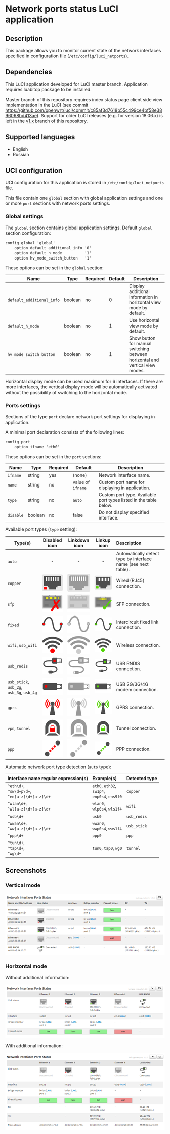 # Network ports status LuCI application

## Description
This package allows you to monitor current state of the network interfaces specified in configuration file (`/etc/config/luci_netports`).

## Dependencies
This LuCI application developed for LuCI master branch. Application requires luabitop package to be installed.

Master branch of this repository requires index status page client side view implementation in the LuCI (see commit https://github.com/openwrt/luci/commit/c85af3d7618b55c499ce4bf58e3896068bd413ae). Support for older LuCI releases (e.g. for version 18.06.x) is left in the [v1.x](https://github.com/tano-systems/luci-app-tn-netports/tree/v1.x) branch of this repository.

## Supported languages
- English
- Russian

## UCI configuration
UCI configuration for this application is stored in `/etc/config/luci_netports` file.

This file contain one `global` section with global application settings and one or more `port` sections with network ports settings.

### Global settings

The `global` section contains global application settings. Default `global` section configuration:
```
config global 'global'
	option default_additional_info '0'
	option default_h_mode          '1'
	option hv_mode_switch_button   '1'
```

These options can be set in the `global` section:

| Name                      | Type    | Required | Default | Description                                                                  |
| ------------------------- | ------- | -------- | ------- | ---------------------------------------------------------------------------- |
| `default_additional_info` | boolean | no       | 0       | Display additional information in horizontal view mode by default.           |
| `default_h_mode`          | boolean | no       | 1       | Use horizontal view mode by default.                                         |
| `hv_mode_switch_button`   | boolean | no       | 1       | Show button for manual switching between horizontal and vertical view modes. |

Horizontal display mode can be used maximum for 6 interfaces. If there are more interfaces, the vertical display mode will be automatically activated without the possibility of switching to the horizontal mode.

### Ports settings

Sections of the type `port` declare network port settings for displaying in application.

A minimal port declaration consists of the following lines:
```
config port
	option ifname 'eth0'
```
These options can be set in the `port` sections:

| Name                      | Type    | Required | Default | Description                                                                  |
| ------------------------- | ------- | -------- | ------- | ---------------------------------------------------------------------------- |
| `ifname`                  | string  | yes      | (none)  | Network interface name. |
| `name`                    | string  | no       | value of `ifname` | Custom port name for displaying in application. |
| `type`                    | string  | no       | `auto` | Custom port type. Available port types listed in the table below. |
| `disable`                 | boolean | no       | false  | Do not display specified interface. |

Available port types (`type` setting):

| Type(s) | Disabled icon | Linkdown icon | Linkup icon | Description |
| ----- |:------------:|:--------------:|:------------:| :---------- |
| `auto` | - | - | - | Automatically detect type by interface name (see next table). |
| `copper` | ![copper_disabled](htdocs/luci-static/resources/netports/icons/copper_disabled.svg?sanitize=true) | ![copper_down](htdocs/luci-static/resources/netports/icons/copper_down.svg?sanitize=true) | ![copper_up](htdocs/luci-static/resources/netports/icons/copper_up.svg?sanitize=true) | Wired (RJ45) connection. |
| `sfp` | ![sfp_disabled](htdocs/luci-static/resources/netports/icons/sfp_disabled.svg?sanitize=true) | ![sfp_down](htdocs/luci-static/resources/netports/icons/sfp_down.svg?sanitize=true) | ![sfp_up](htdocs/luci-static/resources/netports/icons/sfp_up.svg?sanitize=true) | SFP connection. |
| `fixed` | ![fixed_disabled](htdocs/luci-static/resources/netports/icons/fixed_disabled.svg?sanitize=true) | ![fixed_down](htdocs/luci-static/resources/netports/icons/fixed_down.svg?sanitize=true) | ![fixed_up](htdocs/luci-static/resources/netports/icons/fixed_up.svg?sanitize=true) | Intercircuit fixed link connection. |
| `wifi`, `usb_wifi` | ![wifi_disabled](htdocs/luci-static/resources/netports/icons/wifi_disabled.svg?sanitize=true) | ![wifi_down](htdocs/luci-static/resources/netports/icons/wifi_down.svg?sanitize=true) | ![wifi_up](htdocs/luci-static/resources/netports/icons/wifi_up.svg?sanitize=true) | Wireless connection. |
| `usb_rndis` | ![usb_rndis_disabled](htdocs/luci-static/resources/netports/icons/usb_rndis_disabled.svg?sanitize=true) | ![usb_rndis_down](htdocs/luci-static/resources/netports/icons/usb_rndis_down.svg?sanitize=true) | ![usb_rndis_up](htdocs/luci-static/resources/netports/icons/usb_rndis_up.svg?sanitize=true) | USB RNDIS connection. |
| `usb_stick`, `usb_2g`, `usb_3g`, `usb_4g` | ![usb_stick_disabled](htdocs/luci-static/resources/netports/icons/usb_stick_disabled.svg?sanitize=true) | ![usb_stick_down](htdocs/luci-static/resources/netports/icons/usb_stick_down.svg?sanitize=true) | ![usb_stick_up](htdocs/luci-static/resources/netports/icons/usb_stick_up.svg?sanitize=true) | USB 2G/3G/4G modem connection. |
| `gprs` | ![gprs_disabled](htdocs/luci-static/resources/netports/icons/gprs_disabled.svg?sanitize=true) | ![gprs_down](htdocs/luci-static/resources/netports/icons/gprs_down.svg?sanitize=true) | ![gprs_up](htdocs/luci-static/resources/netports/icons/gprs_up.svg?sanitize=true) | GPRS connection. |
| `vpn`, `tunnel` | ![tunnel_disabled](htdocs/luci-static/resources/netports/icons/tunnel_disabled.svg?sanitize=true) | ![tunnel_down](htdocs/luci-static/resources/netports/icons/tunnel_down.svg?sanitize=true) | ![tunnel_up](htdocs/luci-static/resources/netports/icons/tunnel_up.svg?sanitize=true) | Tunnel connection. |
| `ppp` | ![ppp_disabled](htdocs/luci-static/resources/netports/icons/ppp_disabled.svg?sanitize=true) | ![ppp_down](htdocs/luci-static/resources/netports/icons/ppp_down.svg?sanitize=true) | ![ppp_up](htdocs/luci-static/resources/netports/icons/ppp_up.svg?sanitize=true) | PPP connection. |

Automatic network port type detection (`auto` type):

| Interface name regular expression(s) | Example(s) | Detected type |
| :------------- | :--- | :--- |
| `^eth\d+`,<br />`^sw\d+p\d+`,<br />`^en[a-z]\d+[a-z]\d+` | `eth0`, `eth32`,<br />`sw1p4`,<br />`enp0s4`, `ens9f0` | `copper` |
| `^wlan\d+`,<br />`^wl[a-z]\d+[a-z]\d+` | `wlan0`,<br />`wlp0s4`, `wls1f4` | `wifi` |
| `^usb\d+` | `usb0` | `usb_rndis` |
| `^wwan\d+`,<br />`^ww[a-z]\d+[a-z]\d+` | `wwan0`,<br />`wwp0s4`, `wws1f4` | `usb_stick` |
| `^ppp\d+` | `ppp0` | `ppp` |
| `^tun\d+`,<br />`^tap\d+`,<br />`^wg\d+` | `tun0`, `tap0`, `wg0` | `tunnel` |

## Screenshots

### Vertical mode

![Vertical view mode](screenshots/v-mode-5-ports.png?raw=true "Vertical view mode")

### Horizontal mode

Without additional information:

![Horizontal view mode](screenshots/h-mode-5-ports.png?raw=true "Horizontal view mode")

With additional information:

![Horizontal view mode (with extra information)](screenshots/h-mode-5-ports-extra.png?raw=true "Horizontal view mode (with extra information)")
